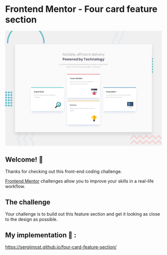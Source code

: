 # Frontend Mentor - Four card feature section

![Design preview for the Four card feature section coding challenge](./design/desktop-preview.jpg)

## Welcome! 👋

Thanks for checking out this front-end coding challenge.

[Frontend Mentor](https://www.frontendmentor.io) challenges allow you to improve your skills in a real-life workflow.

## The challenge

Your challenge is to build out this feature section and get it looking as close to the design as possible.

## My implementation 🚀 : 
https://sergiimost.github.io/four-card-feature-section/
